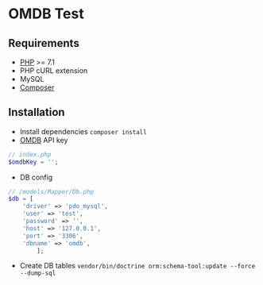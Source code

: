 # OMDB Test

## Requirements
* [PHP](https://php.net) >= 7.1
* PHP cURL extension
* MySQL
* [Composer](https://getcomposer.org)

## Installation
* Install dependencies
`composer install`
* [OMDB](http://www.omdbapi.com/) API key
```php
// index.php
$omdbKey = '';
```
* DB config
```php
// /models/Mapper/Db.php
$db = [
    'driver' => 'pdo_mysql',
    'user' => 'test',
    'password' => '',
    'host' => '127.0.0.1',
    'port' => '3306',
    'dbname' => 'omdb',
        ];
```
* Create DB tables
`vendor/bin/doctrine orm:schema-tool:update --force --dump-sql`
